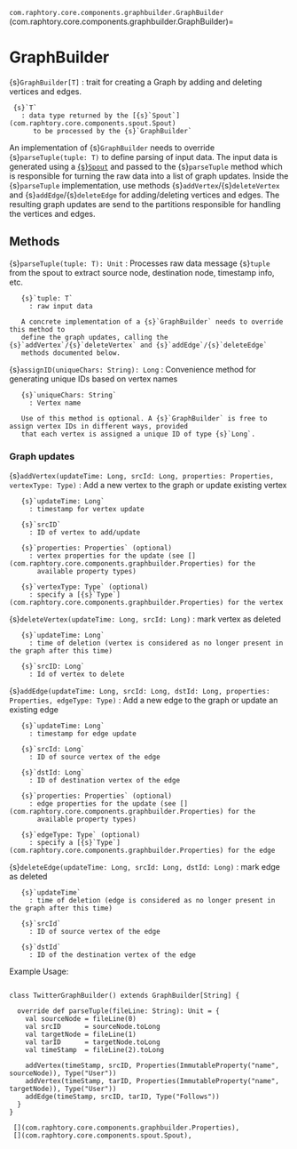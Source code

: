 `com.raphtory.core.components.graphbuilder.GraphBuilder`
(com.raphtory.core.components.graphbuilder.GraphBuilder)=
# GraphBuilder

{s}`GraphBuilder[T]`
  : trait for creating a Graph by adding and deleting vertices and edges.

     {s}`T`
       : data type returned by the [{s}`Spout`](com.raphtory.core.components.spout.Spout)
          to be processed by the {s}`GraphBuilder`

An implementation of {s}`GraphBuilder` needs to override {s}`parseTuple(tuple: T)` to define parsing of input data.
The input data is generated using a [{s}`Spout`](com.raphtory.core.components.spout.Spout) and passed to the
{s}`parseTuple` method which is responsible for turning the raw data into a list of graph updates. Inside the
{s}`parseTuple` implementation, use methods {s}`addVertex`/{s}`deleteVertex` and {s}`addEdge`/{s}`deleteEdge`
for adding/deleting vertices and edges. The resulting graph updates are send to the partitions responsible for
handling the vertices and edges.

## Methods

   {s}`parseTuple(tuple: T): Unit`
     : Processes raw data message {s}`tuple` from the spout to extract source node, destination node,
       timestamp info, etc.

       {s}`tuple: T`
         : raw input data

       A concrete implementation of a {s}`GraphBuilder` needs to override this method to
       define the graph updates, calling the {s}`addVertex`/{s}`deleteVertex` and {s}`addEdge`/{s}`deleteEdge`
       methods documented below.

   {s}`assignID(uniqueChars: String): Long`
     : Convenience method for generating unique IDs based on vertex names

       {s}`uniqueChars: String`
         : Vertex name

       Use of this method is optional. A {s}`GraphBuilder` is free to assign vertex IDs in different ways, provided
       that each vertex is assigned a unique ID of type {s}`Long`.

### Graph updates

   {s}`addVertex(updateTime: Long, srcId: Long, properties: Properties, vertexType: Type)`
     : Add a new vertex to the graph or update existing vertex

       {s}`updateTime: Long`
         : timestamp for vertex update

       {s}`srcID`
         : ID of vertex to add/update

       {s}`properties: Properties` (optional)
         : vertex properties for the update (see [](com.raphtory.core.components.graphbuilder.Properties) for the
           available property types)

       {s}`vertexType: Type` (optional)
         : specify a [{s}`Type`](com.raphtory.core.components.graphbuilder.Properties) for the vertex

   {s}`deleteVertex(updateTime: Long, srcId: Long)`
     : mark vertex as deleted

       {s}`updateTime: Long`
         : time of deletion (vertex is considered as no longer present in the graph after this time)

       {s}`srcID: Long`
         : Id of vertex to delete

   {s}`addEdge(updateTime: Long, srcId: Long, dstId: Long, properties: Properties, edgeType: Type)`
     : Add a new edge to the graph or update an existing edge

       {s}`updateTime: Long`
         : timestamp for edge update

       {s}`srcId: Long`
         : ID of source vertex of the edge

       {s}`dstId: Long`
         : ID of destination vertex of the edge

       {s}`properties: Properties` (optional)
         : edge properties for the update (see [](com.raphtory.core.components.graphbuilder.Properties) for the
           available property types)

       {s}`edgeType: Type` (optional)
         : specify a [{s}`Type`](com.raphtory.core.components.graphbuilder.Properties) for the edge

   {s}`deleteEdge(updateTime: Long, srcId: Long, dstId: Long)`
     : mark edge as deleted

       {s}`updateTime`
         : time of deletion (edge is considered as no longer present in the graph after this time)

       {s}`srcId`
         : ID of source vertex of the edge

       {s}`dstId`
         : ID of the destination vertex of the edge

Example Usage:

```{code-block} scala

class TwitterGraphBuilder() extends GraphBuilder[String] {

  override def parseTuple(fileLine: String): Unit = {
    val sourceNode = fileLine(0)
    val srcID      = sourceNode.toLong
    val targetNode = fileLine(1)
    val tarID      = targetNode.toLong
    val timeStamp  = fileLine(2).toLong

    addVertex(timeStamp, srcID, Properties(ImmutableProperty("name", sourceNode)), Type("User"))
    addVertex(timeStamp, tarID, Properties(ImmutableProperty("name", targetNode)), Type("User"))
    addEdge(timeStamp, srcID, tarID, Type("Follows"))
  }
}

```

```{seealso}
 [](com.raphtory.core.components.graphbuilder.Properties),
 [](com.raphtory.core.components.spout.Spout),
 ```